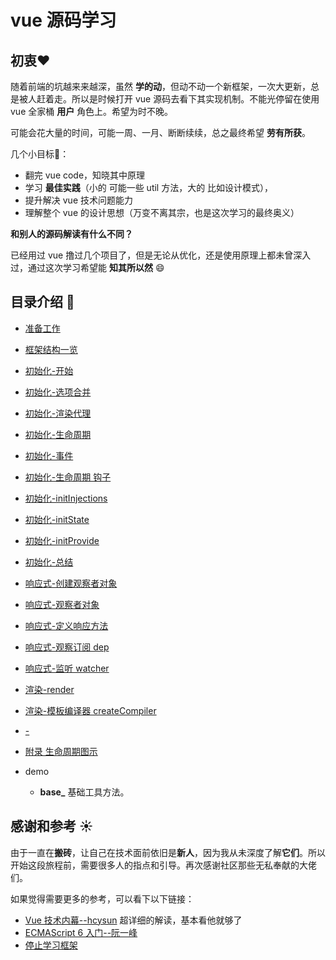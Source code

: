 <!-- vue_learn--前言 -->

# vue 源码学习

## 初衷:heart:

随着前端的坑越来来越深，虽然 **学的动**，但动不动一个新框架，一次大更新，总是被人赶着走。所以是时候打开 vue 源码去看下其实现机制。不能光停留在使用 vue 全家桶 **用户** 角色上。希望为时不晚。

可能会花大量的时间，可能一周、一月、断断续续，总之最终希望 **劳有所获**。

几个小目标:triangular_flag_on_post:：

-   翻完 vue code，知晓其中原理
-   学习 **最佳实践**（小的 可能一些 util 方法，大的 比如设计模式），
-   提升解决 vue 技术问题能力
-   理解整个 vue 的设计思想（万变不离其宗，也是这次学习的最终奥义）

**和别人的源码解读有什么不同？**

已经用过 vue 撸过几个项目了，但是无论从优化，还是使用原理上都未曾深入过，通过这次学习希望能 **知其所以然** :smile:

## 目录介绍 :bookmark_tabs:

-   [准备工作](./vue_learn_prepare.md)
-   [框架结构一览](./vue_learn_frame.md)

-   [初始化-开始](./vue_learn_init_start.md)
-   [初始化-选项合并](./vue_learn_init_options.md)
-   [初始化-渲染代理](./vue_learn_init_renderProxy.md)
-   [初始化-生命周期](./vue_learn_init_life.md)
-   [初始化-事件](./vue_learn_init_events.md)
-   [初始化-生命周期 钩子](./vue_learn_init_lifeHook.md)
-   [初始化-initInjections](./vue_learn_init_initInjections.md)
-   [初始化-initState](./vue_learn_init_initState.md)
-   [初始化-initProvide](./vue_learn_init_initProvide.md)
-   [初始化-总结](./vue_learn_init_end.md)

-   [响应式-创建观察者对象](./vue_learn_reactive_observe.md)
-   [响应式-观察者对象](./vue_learn_reactive_Observer.md)
-   [响应式-定义响应方法](./vue_learn_reactive_defineReactive.md)
-   [响应式-观察订阅 dep](./vue_learn_reactive_dep.md)
-   [响应式-监听 watcher](./vue_learn_reactive_watcher.md)

-   [渲染-render](./vue_learn_render_parser.md)
-   [渲染-模板编译器 createCompiler](./vue_learn_render_parser.md)

-   [-](-)
-   [附录 生命周期图示](./vue_learn_appendix_life.md)
-   demo

    -   **base\_** 基础工具方法。

## 感谢和参考 :sunny:

由于一直在**搬砖**，让自己在技术面前依旧是**新人**，因为我从未深度了解**它们**。所以开始这段旅程前，需要很多人的指点和引导。再次感谢社区那些无私奉献的大佬们。

如果觉得需要更多的参考，可以看下以下链接：

-   [Vue 技术内幕--hcysun](http://hcysun.me/vue-design/) 超详细的解读，基本看他就够了
-   [ECMAScript 6 入门--阮一峰](http://es6.ruanyifeng.com/)
-   [停止学习框架](https://juejin.im/post/5c1a839f518825780008537d)
